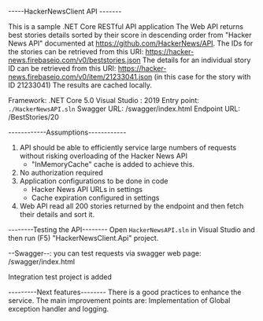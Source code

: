 -----HackerNewsClient API -------

This is a sample .NET Core RESTful API application
The Web API returns best stories details sorted by their score in descending order from "Hacker News API" documented at https://github.com/HackerNews/API.
The IDs for the stories can be retrieved from this URI: https://hacker-news.firebaseio.com/v0/beststories.json
The details for an individual story ID can be retrieved from this URI:
https://hacker-news.firebaseio.com/v0/item/21233041.json (in this case for the story with ID 21233041)
The results are cached locally.

Framework: .NET Core 5.0 
Visual Studio : 2019
Entry point: `./HackerNewsAPI.sln`
Swagger URL: <base address>/swagger/index.html
Endpoint URL: <base address>/BestStories/20

------------Assumptions------------
1. API should be able to efficiently service large numbers of requests without risking overloading of the Hacker News API
    - "InMemoryCache" cache is added to achieve this.
2. No authorization required        
3. Application configurations to be done  in code
    - Hacker News API URLs in settings  
    - Cache expiration configured in settings
4.  Web API read all 200 stories returned by the endpoint and then fetch their details and sort it.

--------Testing the API--------
Open `HackerNewsAPI.sln` in Visual Studio and then run (F5) "HackerNewsClient.Api" project.

--Swagger--: you can test requests via swagger web page: <base url>/swagger/index.html

Integration test project is added


---------Next features--------
There is a good practices to enhance the service. The main improvement points are:
Implementation of Global exception handler and logging.



